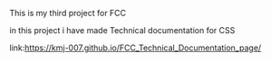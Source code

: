 This is my third project for FCC

in this project i have made Technical documentation for CSS

link:https://kmj-007.github.io/FCC_Technical_Documentation_page/
